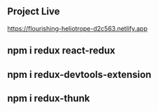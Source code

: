 ## Project Live

https://flourishing-heliotrope-d2c563.netlify.app

## npm i redux react-redux

## npm i redux-devtools-extension

## npm i redux-thunk
